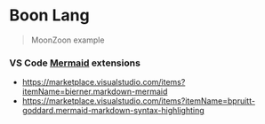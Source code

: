 # Boon Lang
> MoonZoon example

### VS Code [Mermaid](https://mermaid.js.org/) extensions
- https://marketplace.visualstudio.com/items?itemName=bierner.markdown-mermaid
- https://marketplace.visualstudio.com/items?itemName=bpruitt-goddard.mermaid-markdown-syntax-highlighting

